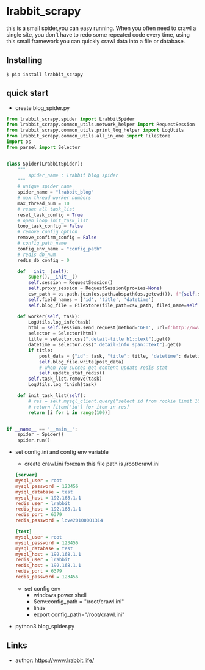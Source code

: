 lrabbit_scrapy
=====

this is a small spider,you can easy running. When you often need to crawl a single site, you don't have to redo some
repeated code every time, using this small framework you can quickly crawl data into a file or database.


Installing
----------

    $ pip install lrabbit_scrapy

quick start
----------------

* create blog_spider.py

```python
from lrabbit_scrapy.spider import LrabbitSpider
from lrabbit_scrapy.common_utils.network_helper import RequestSession
from lrabbit_scrapy.common_utils.print_log_helper import LogUtils
from lrabbit_scrapy.common_utils.all_in_one import FileStore
import os
from parsel import Selector


class Spider(LrabbitSpider):
    """
        spider_name : lrabbit blog spider
    """
    # unique spider name
    spider_name = "lrabbit_blog"
    # max thread worker numbers
    max_thread_num = 10
    # reset all task_list
    reset_task_config = True
    # open loop init_task_list
    loop_task_config = False
    # remove config option
    remove_confirm_config = False
    # config_path_name
    config_env_name = "config_path"
    # redis db_num
    redis_db_config = 0

    def __init__(self):
        super().__init__()
        self.session = RequestSession()
        self.proxy_session = RequestSession(proxies=None)
        csv_path = os.path.join(os.path.abspath(os.getcwd()), f"{self.spider_name}.csv")
        self.field_names = ['id', 'title', 'datetime']
        self.blog_file = FileStore(file_path=csv_path, filed_name=self.field_names)

    def worker(self, task):
        LogUtils.log_info(task)
        html = self.session.send_request(method='GET', url=f'http://www.lrabbit.life/post_detail/?id={task}')
        selector = Selector(html)
        title = selector.css(".detail-title h1::text").get()
        datetime = selector.css(".detail-info span::text").get()
        if title:
            post_data = {"id": task, "title": title, 'datetime': datetime}
            self.blog_file.write(post_data)
            # when you succes get content update redis stat
            self.update_stat_redis()
        self.task_list.remove(task)
        LogUtils.log_finish(task)

    def init_task_list(self):
        # res = self.mysql_client.query("select id from rookie limit 100 ")
        # return [item['id'] for item in res]
        return [i for i in range(100)]


if __name__ == '__main__':
    spider = Spider()
    spider.run()

```

* set config.ini and config env variable
    * create crawl.ini forexam this file path is /root/crawl.ini
    ```ini
  [server]
  mysql_user = root
  mysql_password = 123456
  mysql_database = test
  mysql_host = 192.168.1.1
  redis_user = lrabbit
  redis_host = 192.168.1.1
  redis_port = 6379
  redis_password = love20100001314

  [test]
  mysql_user = root
  mysql_password = 123456
  mysql_database = test
  mysql_host = 192.168.1.1
  redis_user = lrabbit
  redis_host = 192.168.1.1
  redis_port = 6379
  redis_password = 123456
  ```
    * set config env
        * windows power shell
        * $env:config_path = "/root/crawl.ini"
        * linux
        * export config_path="/root/crawl.ini"
      

* python3 blog_spider.py

Links
-----

- author: https://www.lrabbit.life/

